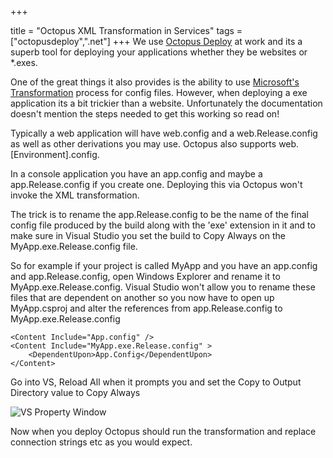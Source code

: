 +++

title = "Octopus XML Transformation in Services"
tags = ["octopusdeploy",".net"]
+++
We use [Octopus Deploy][1] at work and its a superb tool for deploying your applications whether they be websites or *.exes.

One of the great things it also provides is the ability to use [Microsoft's Transformation][2] process for config files.  However, when deploying a exe application its a bit trickier than a website.  Unfortunately the documentation doesn't mention the steps needed to get this working so read on!  

Typically a web application will have web.config and a web.Release.config as well as other derivations you may use.  Octopus also supports web.[Environment].config.

<!--more-->

In a console application you have an app.config and maybe a app.Release.config if you create one.  Deploying this via Octopus won't invoke the XML transformation.

The trick is to rename the app.Release.config to be the name of the final config file produced by the build along with the 'exe' extension in it and to make sure in Visual Studio you set the build to Copy Always on the MyApp.exe.Release.config file.

So for example if your project is called MyApp and you have an app.config and app.Release.config, open Windows Explorer and rename it to MyApp.exe.Release.config.  Visual Studio won't allow you to rename these files that are dependent on another so you now have to open up MyApp.csproj and alter the references from app.Release.config to MyApp.exe.Release.config

    <Content Include="App.config" />
    <Content Include="MyApp.exe.Release.config" >
        <DependentUpon>App.Config</DependentUpon>
    </Content>

Go into VS, Reload All when it prompts you and set the Copy to Output Directory value to Copy Always

![VS Property Window](https://i.imgur.com/E8Kbezh.jpg)

Now when you deploy Octopus should run the transformation and replace connection strings etc as you would expect.

[1]: http://octopusdeploy.com/
[2]: http://msdn.microsoft.com/en-us/library/dd465326.aspx
